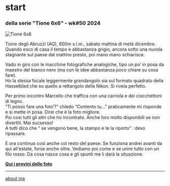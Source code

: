 # start
### della serie "Tione 6x6" - wk#50 2024 

![](https://i.postimg.cc/XXSwPdxv/Screenshot-2024-12-31-121932.png "Tione 6x6")  

Tione degli Abruzzi (AQ), 600m s.l.m., sabato mattina di metà dicembre.  
Quando esco di casa il tempo è abbastanza grigio, ancora sotto una nuvola stagnante sul paese dal mattino presto, poi mano mano schiarisce.  

Vado in giro con le macchine fotografiche analogiche, tipo un po’ in posa da maestro del bianco nero (ma con le idee abbastanza poco chiare su cosa fare).  
Ho la stessa focale leggermente grandangolo sia sul formato quadrato della Hasselblad che su quello a rettangolo della Nikon. Si rivela perfetto. 

Per primo incontro Marcello che traffica con una carriola e dei ciocchettoni di legno.  
“Ti posso fare una foto’?” chiedo “Contento tu…” praticamente mi risponde e si mette in posa. Direi che è la foto migliore.  
Poi così tutti gli altri che ho incontrato. Anche loro molto disponibili se non divertiti. Mai sucsesso!  
A tutti dico che “ se vengono bene, la stampo e te la riporto” : devo ripassare. 

E ora continuo così anche col resto del paese. Se funziona andrei avanti da qui all'estate, forse anche oltre. Vediamo poi come e se unire tutto con un filo rosso. Da cosa nasce cosa e gli spunti me li darà la situazione.

[**Qui i provini delle foto**](https://photos.app.goo.gl/UVgeE8jTu1u5cmR68)   

---  
[about me](https://about.me/cacioman) 
